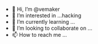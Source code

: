 - 👋 Hi, I’m @vemaker
- 👀 I’m interested in ...hacking 
- 🌱 I’m currently learning ...
- 💞️ I’m looking to collaborate on ...
- 📫 How to reach me ...

<!---
vemaker/vemaker is a ✨ special ✨ repository because its `README.md` (this file) appears on your GitHub profile.
You can click the Preview link to take a look at your changes.
--->
